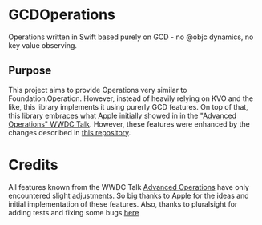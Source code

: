 # GCDOperations
Operations written in Swift based purely on GCD - no @objc dynamics, no key value observing.

## Purpose
This project aims to provide Operations very similar to Foundation.Operation. However, instead of heavily relying on KVO and the like, this library implements it using purerly GCD features.
On top of that, this library embraces what Apple initially showed in in the ["Advanced Operations" WWDC Talk](https://developer.apple.com/videos/play/wwdc2015/226/).
However, these features were enhanced by the changes described in [this repository](https://github.com/sersoft-gmbh/PSOperations/).

#  Credits
All features known from the WWDC Talk  [Advanced Operations](https://developer.apple.com/videos/play/wwdc2015/226/) have only encountered slight adjustments.
So big thanks to Apple for the ideas and initial implementation of these features.
Also, thanks to pluralsight for adding tests and fixing some bugs [here](https://github.com/pluralsight/PSOperations/)
